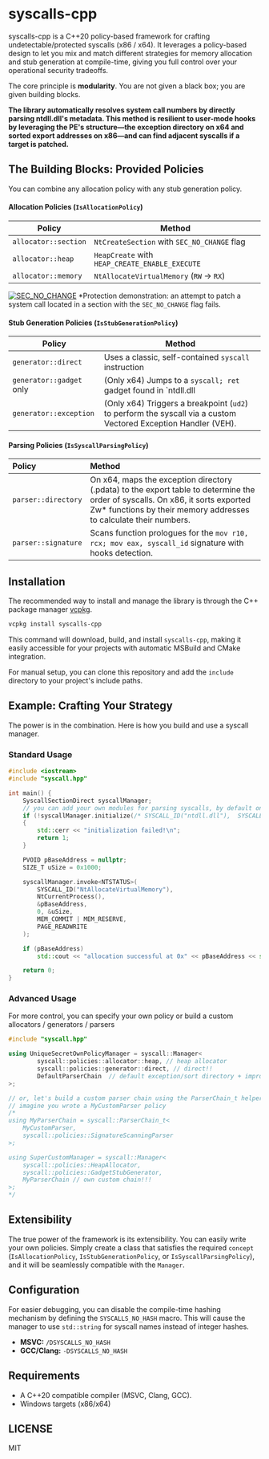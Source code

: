 # syscalls-cpp

syscalls-cpp is a C++20 policy-based framework for crafting undetectable/protected syscalls (x86 / x64). It leverages a policy-based design to let you mix and match different strategies for memory allocation and stub generation at compile-time, giving you full control over your operational security tradeoffs.

The core principle is **modularity**. You are not given a black box; you are given building blocks.

**The library automatically resolves system call numbers by directly parsing ntdll.dll's metadata. This method is resilient to user-mode hooks by leveraging the PE's structure—the exception directory on x64 and sorted export addresses on x86—and can find adjacent syscalls if a target is patched.**

## The Building Blocks: Provided Policies

You can combine any allocation policy with any stub generation policy.

#### Allocation Policies (`IsAllocationPolicy`)

| Policy             | Method                                                |
| ------------------ | ----------------------------------------------------- | 
| `allocator::section` | `NtCreateSection` with `SEC_NO_CHANGE` flag           | 
| `allocator::heap`    | `HeapCreate` with `HEAP_CREATE_ENABLE_EXECUTE`        |
| `allocator::memory`    | `NtAllocateVirtualMemory` (`RW` -> `RX`)       |

      
[![SEC_NO_CHANGE](https://raw.githubusercontent.com/sapdragon/syscalls-cpp/main/docs/images/protection_demo.gif)](https://raw.githubusercontent.com/sapdragon/syscalls-cpp/main/docs/images/protection_demo.gif)
*Protection demonstration: an attempt to patch a system call located in a section with the `SEC_NO_CHANGE` flag fails.

#### Stub Generation Policies (`IsStubGenerationPolicy`)

| Policy                | Method                                              |
| --------------------- | ----------------------------------------------------|
| `generator::direct` | Uses a classic, self-contained `syscall` instruction|
| `generator::gadget` only | (Only x64) Jumps to a `syscall; ret` gadget found in `ntdll.dll|
| `generator::exception` | (Only x64) Triggers a breakpoint (`ud2`) to perform the syscall via a custom Vectored Exception Handler (VEH). |

#### Parsing Policies (`IsSyscallParsingPolicy`)
| Policy | Method |
| :--- | :--- |
| `parser::directory` | On x64, maps the exception directory (.pdata) to the export table to determine the order of syscalls. On x86, it sorts exported Zw* functions by their memory addresses to calculate their numbers. |
| `parser::signature` | Scans function prologues for the `mov r10, rcx; mov eax, syscall_id` signature with hooks detection. |


## Installation

The recommended way to install and manage the library is through the C++ package manager [vcpkg](https://vcpkg.io/).

```sh
vcpkg install syscalls-cpp
```

This command will download, build, and install `syscalls-cpp`, making it easily accessible for your projects with automatic MSBuild and CMake integration.

For manual setup, you can clone this repository and add the `include` directory to your project's include paths.

## Example: Crafting Your Strategy

The power is in the combination. Here is how you build and use a syscall manager.

### Standard Usage
```cpp
#include <iostream>
#include "syscall.hpp"

int main() {
    SyscallSectionDirect syscallManager;
    // you can add your own modules for parsing syscalls, by default only ntdll is parsed
    if (!syscallManager.initialize(/* SYSCALL_ID("ntdll.dll"),  SYSCALL_ID("win32u.dll")*/))
    {
        std::cerr << "initialization failed!\n";
        return 1;
    }

    PVOID pBaseAddress = nullptr;
    SIZE_T uSize = 0x1000;

    syscallManager.invoke<NTSTATUS>(
        SYSCALL_ID("NtAllocateVirtualMemory"),
        NtCurrentProcess(),
        &pBaseAddress,
        0, &uSize,
        MEM_COMMIT | MEM_RESERVE,
        PAGE_READWRITE
    );

    if (pBaseAddress)
        std::cout << "allocation successful at 0x" << pBaseAddress << std::endl;

    return 0;
}
```

### Advanced Usage

For more control, you can specify your own policy or build a custom allocators / generators / parsers

```cpp
#include "syscall.hpp"

using UniqueSecretOwnPolicyManager = syscall::Manager<
        syscall::policies::allocator::heap, // heap allocator
        syscall::policies::generator::direct, // direct!!
        DefaultParserChain  // default exception/sort directory + improved halo gates as a fallback is used
>;

// or, let's build a custom parser chain using the ParserChain_t helper
// imagine you wrote a MyCustomParser policy
/*
using MyParserChain = syscall::ParserChain_t<
    MyCustomParser,
    syscall::policies::SignatureScanningParser
>;

using SuperCustomManager = syscall::Manager<
    syscall::policies::HeapAllocator,
    syscall::policies::GadgetStubGenerator,
    MyParserChain // own custom chain!!!
>;
*/
```

## Extensibility

The true power of the framework is its extensibility. You can easily write your own policies. Simply create a class that satisfies the required `concept` (`IsAllocationPolicy`, `IsStubGenerationPolicy`, or `IsSyscallParsingPolicy`), and it will be seamlessly compatible with the `Manager`.

## Configuration

For easier debugging, you can disable the compile-time hashing mechanism by defining the `SYSCALLS_NO_HASH` macro. This will cause the manager to use `std::string` for syscall names instead of integer hashes.

-   **MSVC:** `/DSYSCALLS_NO_HASH`
-   **GCC/Clang:** `-DSYSCALLS_NO_HASH`

## Requirements

-   A C++20 compatible compiler (MSVC, Clang, GCC).
-   Windows targets (x86/x64)

## LICENSE
MIT